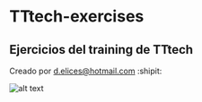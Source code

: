 # TTtech-exercises
## Ejercicios del training de TTtech

Creado por d.elices@hotmail.com :shipit:

![alt text](https://www.google.com/search?q=upm+racing&source=lnms&tbm=isch&sa=X&ved=2ahUKEwiM6unZoIDvAhWLYcAKHQ3SDH0Q_AUoAXoECAUQAw&biw=1360&bih=657#imgrc=hbuk13q0h4XdXM)